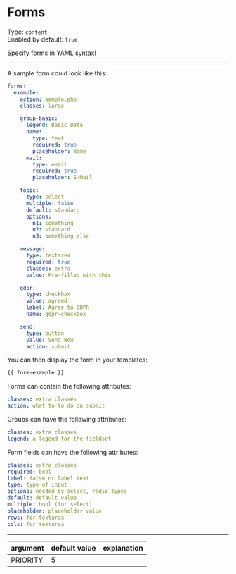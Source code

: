 # Forms

Type: `content`  
Enabled by default: `true`

Specify forms in YAML syntax!

---

A sample form could look like this:
```yaml
forms:
  example:
    action: sample.php
    classes: large

    group-basic:
      legend: Basic Data
      name:
        type: text
        required: true
        placeholder: Name
      mail:
        type: email
        required: true
        placeholder: E-Mail

    topic:
      type: select
      multiple: false
      default: standard
      options:
        n1: something
        n2: standard
        n3: something else

    message:
      type: textarea
      required: true
      classes: extra
      value: Pre-filled with this

    gdpr:
      type: checkbox
      value: agreed
      label: Agree to GDPR
      name: gdpr-checkbox

    send:
      type: button
      value: Send Now
      action: submit
```

You can then display the form in your templates:
```html
{{ form-example }}
```

Forms can contain the following attributes:
```yaml
classes: extra classes
action: what to to do on submit
```

Groups can have the following attributes:
```yaml
classes: extra classes
legend: a legend for the fieldset
```

Form fields can have the following attributes:
```yaml
classes: extra classes
required: bool
label: false or label text
type: type of input
options: needed by select, radio types
default: default value
multiple: bool (for select)
placeholder: placeholder value
rows: for textarea
cols: for textarea
```
---

|argument			|default value		|explanation									|
|-------------------|-------------------|-----------------------------------------------|
|PRIORITY			|5					|												|
